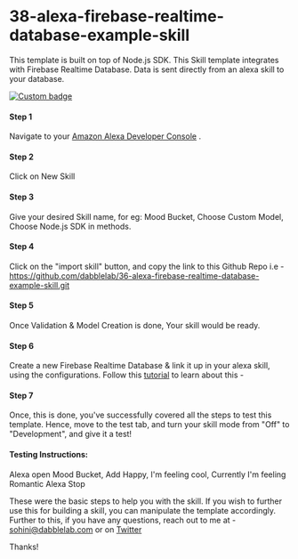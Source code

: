 # 38-alexa-firebase-realtime-database-example-skill
This template is built on top of Node.js SDK. This Skill template integrates with Firebase Realtime Database. Data is sent directly from an alexa skill to your database.

[![Custom badge](https://img.shields.io/endpoint?url=https://badges-shields-io-88j4y07yzimq.runkit.sh)](https://deploy.dabble.dev/deploy/v2/h0zv1fepf7)

#### Step 1  
Navigate to your [Amazon Alexa Developer Console](https://developer.amazon.com/alexa/console/ask) .

#### Step 2 
Click on New Skill

#### Step 3 
Give your desired Skill name, for eg: Mood Bucket, Choose Custom Model, Choose Node.js SDK in methods.

#### Step 4 
Click on the "import skill" button, and copy the link to this Github Repo i.e - https://github.com/dabblelab/36-alexa-firebase-realtime-database-example-skill.git

#### Step 5 
Once Validation & Model Creation is done, Your skill would be ready.

#### Step 6 
Create a new Firebase Realtime Database & link it up in your alexa skill, using the configurations. Follow this [tutorial](https://youtu.be/qKxisFLQRpQ) to learn about this - 

#### Step 7 
Once, this is done, you've successfully covered all the steps to test this template. Hence, move to the test tab, and turn your skill mode from "Off" to "Development", and give it a test! 

#### Testing Instructions:

Alexa open Mood Bucket,
Add Happy,
I'm feeling cool,
Currently I'm feeling Romantic
Alexa Stop

These were the basic steps to help you with the skill. If you wish to further use this for building a skill, you can manipulate the template accordingly. Further to this, if you have any questions, reach out to me at - sohini@dabblelab.com or on [Twitter](https://twitter.com/TheSohini)

Thanks!